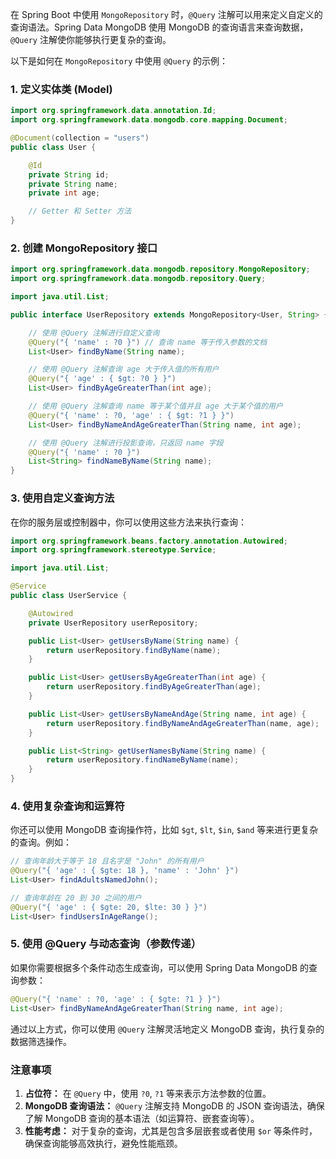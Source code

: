 

在 Spring Boot 中使用 `MongoRepository` 时，`@Query` 注解可以用来定义自定义的查询语法。Spring Data MongoDB 使用 MongoDB 的查询语言来查询数据，`@Query` 注解使你能够执行更复杂的查询。

以下是如何在 `MongoRepository` 中使用 `@Query` 的示例：

### 1. 定义实体类 (Model)

```java
import org.springframework.data.annotation.Id;
import org.springframework.data.mongodb.core.mapping.Document;

@Document(collection = "users")
public class User {

    @Id
    private String id;
    private String name;
    private int age;

    // Getter 和 Setter 方法
}
```

### 2. 创建 MongoRepository 接口

```java
import org.springframework.data.mongodb.repository.MongoRepository;
import org.springframework.data.mongodb.repository.Query;

import java.util.List;

public interface UserRepository extends MongoRepository<User, String> {

    // 使用 @Query 注解进行自定义查询
    @Query("{ 'name' : ?0 }") // 查询 name 等于传入参数的文档
    List<User> findByName(String name);

    // 使用 @Query 注解查询 age 大于传入值的所有用户
    @Query("{ 'age' : { $gt: ?0 } }")
    List<User> findByAgeGreaterThan(int age);

    // 使用 @Query 注解查询 name 等于某个值并且 age 大于某个值的用户
    @Query("{ 'name' : ?0, 'age' : { $gt: ?1 } }")
    List<User> findByNameAndAgeGreaterThan(String name, int age);

    // 使用 @Query 注解进行投影查询，只返回 name 字段
    @Query("{ 'name' : ?0 }")
    List<String> findNameByName(String name);
}
```

### 3. 使用自定义查询方法

在你的服务层或控制器中，你可以使用这些方法来执行查询：

```java
import org.springframework.beans.factory.annotation.Autowired;
import org.springframework.stereotype.Service;

import java.util.List;

@Service
public class UserService {

    @Autowired
    private UserRepository userRepository;

    public List<User> getUsersByName(String name) {
        return userRepository.findByName(name);
    }

    public List<User> getUsersByAgeGreaterThan(int age) {
        return userRepository.findByAgeGreaterThan(age);
    }

    public List<User> getUsersByNameAndAge(String name, int age) {
        return userRepository.findByNameAndAgeGreaterThan(name, age);
    }

    public List<String> getUserNamesByName(String name) {
        return userRepository.findNameByName(name);
    }
}
```

### 4. 使用复杂查询和运算符

你还可以使用 MongoDB 查询操作符，比如 `$gt`, `$lt`, `$in`, `$and` 等来进行更复杂的查询。例如：

```java
// 查询年龄大于等于 18 且名字是 "John" 的所有用户
@Query("{ 'age' : { $gte: 18 }, 'name' : 'John' }")
List<User> findAdultsNamedJohn();

// 查询年龄在 20 到 30 之间的用户
@Query("{ 'age' : { $gte: 20, $lte: 30 } }")
List<User> findUsersInAgeRange();
```

### 5. 使用 @Query 与动态查询（参数传递）

如果你需要根据多个条件动态生成查询，可以使用 Spring Data MongoDB 的查询参数：

```java
@Query("{ 'name' : ?0, 'age' : { $gte: ?1 } }")
List<User> findByNameAndAgeGreaterThan(String name, int age);
```

通过以上方式，你可以使用 `@Query` 注解灵活地定义 MongoDB 查询，执行复杂的数据筛选操作。

### 注意事项

1. **占位符：** 在 `@Query` 中，使用 `?0`, `?1` 等来表示方法参数的位置。
2. **MongoDB 查询语法：** `@Query` 注解支持 MongoDB 的 JSON 查询语法，确保了解 MongoDB 查询的基本语法（如运算符、嵌套查询等）。
3. **性能考虑：** 对于复杂的查询，尤其是包含多层嵌套或者使用 `$or` 等条件时，确保查询能够高效执行，避免性能瓶颈。
